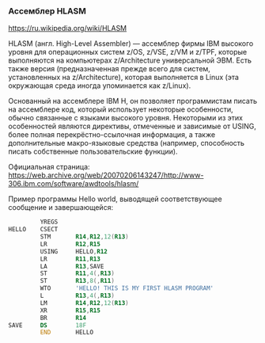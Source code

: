 ### Ассемблер HLASM

https://ru.wikipedia.org/wiki/HLASM

HLASM (англ. High-Level Assembler) — ассемблер фирмы IBM высокого уровня для операционных систем z/OS, z/VSE, z/VM и z/TPF, которые выполняются на компьютерах z/Architecture универсальной ЭВМ. Есть также версия (предназначенная прежде всего для систем, установленных на z/Architecture), которая выполняется в Linux (эта окружающая среда иногда упоминается как z/Linux).

Основанный на ассемблере IBM H, он позволяет программистам писать на ассемблере код, который использует некоторые особенности, обычно связанные с языками высокого уровня. Некоторыми из этих особенностей являются директивы, отмеченные и зависимые от USING, более полная перекрёстно-ссылочная информация, а также дополнительные макро-языковые средства (например, способность писать собственные пользовательские функции).

Официальная страница: https://web.archive.org/web/20070206143247/http://www-306.ibm.com/software/awdtools/hlasm/

Пример программы Hello world, выводящей соответствующее сообщение и завершающейся:

```asm
         YREGS
HELLO    CSECT
         STM       R14,R12,12(R13)
         LR        R12,R15
         USING     HELLO,R12
         LR        R11,R13
         LA        R13,SAVE
         ST        R11,4(,R13)
         ST        R13,8(,R11)
         WTO       'HELLO! THIS IS MY FIRST HLASM PROGRAM'
         L         R13,4(,R13)
         LM        R14,R12,12(R13)
         XR        R15,R15
         BR        R14
SAVE     DS        18F
         END       HELLO
```
